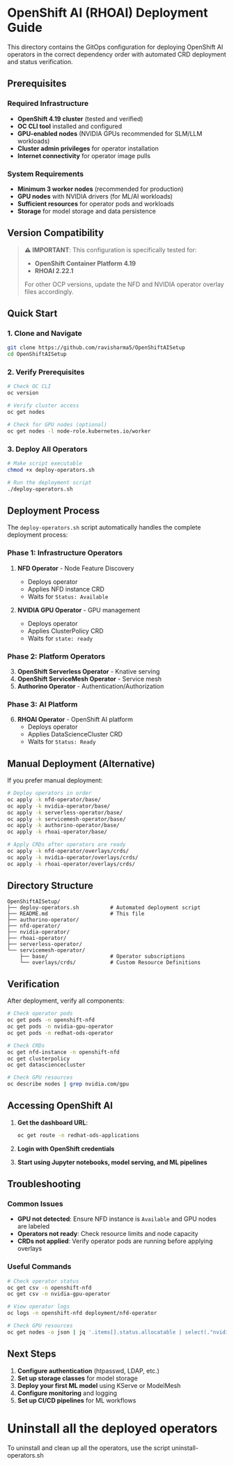 # OpenShift AI (RHOAI) Deployment Guide

This directory contains the GitOps configuration for deploying OpenShift AI operators in the correct dependency order with automated CRD deployment and status verification.

## **Prerequisites**

### **Required Infrastructure**
- **OpenShift 4.19 cluster** (tested and verified)
- **OC CLI tool** installed and configured
- **GPU-enabled nodes** (NVIDIA GPUs recommended for SLM/LLM workloads)
- **Cluster admin privileges** for operator installation
- **Internet connectivity** for operator image pulls

### **System Requirements**
- **Minimum 3 worker nodes** (recommended for production)
- **GPU nodes** with NVIDIA drivers (for ML/AI workloads)
- **Sufficient resources** for operator pods and workloads
- **Storage** for model storage and data persistence

## **Version Compatibility**
> **⚠️ IMPORTANT**: This configuration is specifically tested for:
> - **OpenShift Container Platform 4.19**
> - **RHOAI 2.22.1**
> 
> For other OCP versions, update the NFD and NVIDIA operator overlay files accordingly.

## **Quick Start**

### **1. Clone and Navigate**
```bash
git clone https://github.com/ravisharma5/OpenShiftAISetup
cd OpenShiftAISetup
```

### **2. Verify Prerequisites**
```bash
# Check OC CLI
oc version

# Verify cluster access
oc get nodes

# Check for GPU nodes (optional)
oc get nodes -l node-role.kubernetes.io/worker
```

### **3. Deploy All Operators**
```bash
# Make script executable
chmod +x deploy-operators.sh

# Run the deployment script
./deploy-operators.sh
```

## **Deployment Process**

The `deploy-operators.sh` script automatically handles the complete deployment process:

### **Phase 1: Infrastructure Operators**
1. **NFD Operator** - Node Feature Discovery
   - Deploys operator
   - Applies NFD instance CRD
   - Waits for `Status: Available`

2. **NVIDIA GPU Operator** - GPU management
   - Deploys operator
   - Applies ClusterPolicy CRD
   - Waits for `state: ready`

### **Phase 2: Platform Operators**
3. **OpenShift Serverless Operator** - Knative serving
4. **OpenShift ServiceMesh Operator** - Service mesh
5. **Authorino Operator** - Authentication/Authorization

### **Phase 3: AI Platform**
6. **RHOAI Operator** - OpenShift AI platform
   - Deploys operator
   - Applies DataScienceCluster CRD
   - Waits for `Status: Ready`

## **Manual Deployment (Alternative)**

If you prefer manual deployment:

```bash
# Deploy operators in order
oc apply -k nfd-operator/base/
oc apply -k nvidia-operator/base/
oc apply -k serverless-operator/base/
oc apply -k servicemesh-operator/base/
oc apply -k authorino-operator/base/
oc apply -k rhoai-operator/base/

# Apply CRDs after operators are ready
oc apply -k nfd-operator/overlays/crds/
oc apply -k nvidia-operator/overlays/crds/
oc apply -k rhoai-operator/overlays/crds/
```

## **Directory Structure**

```
OpenShiftAISetup/
├── deploy-operators.sh          # Automated deployment script
├── README.md                    # This file
├── authorino-operator/
├── nfd-operator/
├── nvidia-operator/
├── rhoai-operator/
├── serverless-operator/
└── servicemesh-operator/
    ├── base/                    # Operator subscriptions
    └── overlays/crds/           # Custom Resource Definitions
```

## **Verification**

After deployment, verify all components:

```bash
# Check operator pods
oc get pods -n openshift-nfd
oc get pods -n nvidia-gpu-operator
oc get pods -n redhat-ods-operator

# Check CRDs
oc get nfd-instance -n openshift-nfd
oc get clusterpolicy
oc get datasciencecluster

# Check GPU resources
oc describe nodes | grep nvidia.com/gpu
```

## **Accessing OpenShift AI**

1. **Get the dashboard URL**:
   ```bash
   oc get route -n redhat-ods-applications
   ```

2. **Login with OpenShift credentials**
3. **Start using Jupyter notebooks, model serving, and ML pipelines**

## **Troubleshooting**

### **Common Issues**
- **GPU not detected**: Ensure NFD instance is `Available` and GPU nodes are labeled
- **Operators not ready**: Check resource limits and node capacity
- **CRDs not applied**: Verify operator pods are running before applying overlays

### **Useful Commands**
```bash
# Check operator status
oc get csv -n openshift-nfd
oc get csv -n nvidia-gpu-operator

# View operator logs
oc logs -n openshift-nfd deployment/nfd-operator

# Check GPU resources
oc get nodes -o json | jq '.items[].status.allocatable | select(."nvidia.com/gpu")'
```

## **Next Steps**

1. **Configure authentication** (htpasswd, LDAP, etc.)
2. **Set up storage classes** for model storage
3. **Deploy your first ML model** using KServe or ModelMesh
4. **Configure monitoring** and logging
5. **Set up CI/CD pipelines** for ML workflows

# Uninstall all the deployed operators
To uninstall and clean up all the operators, use the script uninstall-operators.sh
